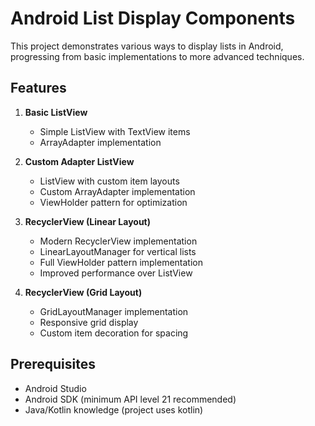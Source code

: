 # Android List Display Components

This project demonstrates various ways to display lists in Android, progressing from basic implementations to more advanced techniques.

## Features

1. **Basic ListView**
   - Simple ListView with TextView items
   - ArrayAdapter implementation

2. **Custom Adapter ListView**
   - ListView with custom item layouts
   - Custom ArrayAdapter implementation
   - ViewHolder pattern for optimization

3. **RecyclerView (Linear Layout)**
   - Modern RecyclerView implementation
   - LinearLayoutManager for vertical lists
   - Full ViewHolder pattern implementation
   - Improved performance over ListView

4. **RecyclerView (Grid Layout)**
   - GridLayoutManager implementation
   - Responsive grid display
   - Custom item decoration for spacing

## Prerequisites

- Android Studio
- Android SDK (minimum API level 21 recommended)
- Java/Kotlin knowledge (project uses kotlin)

